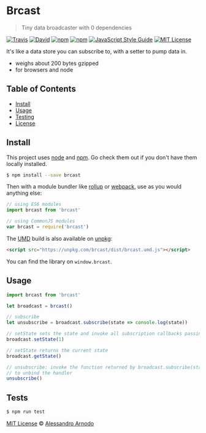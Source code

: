 # Brcast

> Tiny data broadcaster with 0 dependencies

[![Travis](https://img.shields.io/travis/vesparny/brcast.svg)](https://travis-ci.org/vesparny/brcast)
[![David](https://img.shields.io/david/vesparny/brcast.svg)](https://david-dm.org/vesparny/brcast)
[![npm](https://img.shields.io/npm/v/brcast.svg)](https://www.npmjs.com/package/brcast)
[![npm](https://img.shields.io/npm/dm/brcast.svg)](https://npm-stat.com/charts.html?package=brcast&from=2017-04-01)
[![JavaScript Style Guide](https://img.shields.io/badge/code%20style-standard-brightgreen.svg)](http://standardjs.com/)
[![MIT License](https://img.shields.io/npm/l/brcast.svg?style=flat-square)](https://github.com/vesparny/brcast/blob/master/LICENSE)

It's like a data store you can subscribe to, with a setter to pump data in.

-   weighs about 200 bytes gzipped
-   for browsers and node

## Table of Contents

-   [Install](#install)
-   [Usage](#usage)
-   [Testing](#tests)
-   [License](#license)

## Install

This project uses [node](http://nodejs.org) and [npm](https://npmjs.com). Go check them out if you don't have them locally installed.

```sh
$ npm install --save brcast
```

Then with a module bundler like [rollup](http://rollupjs.org/) or [webpack](https://webpack.js.org/), use as you would anything else:

```javascript
// using ES6 modules
import brcast from 'brcast'

// using CommonJS modules
var brcast = require('brcast')
```

The [UMD](https://github.com/umdjs/umd) build is also available on [unpkg](https://unpkg.com):

```html
<script src="https://unpkg.com/brcast/dist/brcast.umd.js"></script>
```

You can find the library on `window.brcast`.

## Usage

```js
import brcast from 'brcast'

let broadcast = brcast()

// subscribe
let unsubscribe = broadcast.subscribe(state => console.log(state))

// setState sets the state and invoke all subscription callbacks passing in the state
broadcast.setState(1)

// setState returns the current state
broadcast.getState()

// unsubscribe: invoke the function returned by broadcast.subscribe(state => console.log(state))
// to unbind the handler
unsubscribe()
```

## Tests

```sh
$ npm run test
```


[MIT License](LICENSE.md) © [Alessandro Arnodo](https://alessandro.arnodo.net/)
